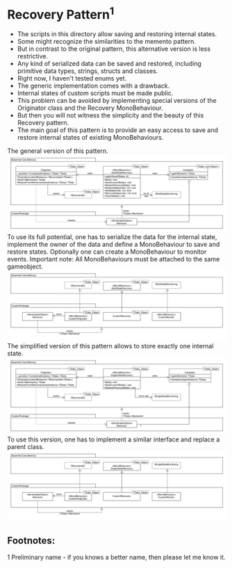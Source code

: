 # Recovery Pattern<sup>1</sup>

* The scripts in this directory allow saving and restoring internal states.
* Some might recognize the similarities to the memento pattern.
* But in contrast to the original pattern, this alternative version is less restrictive.
* Any kind of serialized data can be saved and restored, including primitive data types, strings, structs and classes.
* Right now, I haven't tested enums yet.
* The generic implementation comes with a drawback.
* Internal states of custom scripts must be made public.
* This problem can be avoided by implementing special versions of the Originator class and the Recovery MonoBehaviour.
* But then you will not witness the simplicity and the beauty of this Recovery pattern.
* The main goal of this pattern is to provide an easy access to save and restore internal states of existing MonoBehaviours.

The general version of this pattern.
![Image of Recovery Pattern](https://github.com/lars-wobus/unity-essential-core/blob/master/resources/custom-memento-pattern/multi-state-recovery-1.png)
To use its full potential, one has to serialize the data for the internal state, implement the owner of the data and 
define a MonoBehaviour to save and restore states. Optionally one can create a MonoBehaviour to monitor events. 
Important note: All MonoBehaviours must be attached to the same gameobject.
![Image describes which interfaces and MonoBehaviours must be used for the general version of the Recovery Pattern](https://github.com/lars-wobus/unity-essential-core/blob/master/resources/custom-memento-pattern/multi-state-recovery-2.png)
The simplified version of this pattern allows to store exactly one internal state.
![Image of simplified version of Recovery Pattern](https://github.com/lars-wobus/unity-essential-core/blob/master/resources/custom-memento-pattern/single-state-recovery-1.png)
To use this version, one has to implement a similar interface and replace a parent class. 
![Image describes which interfaces and MonoBehaviours must be used for the simplified version of the Recovery Pattern](https://github.com/lars-wobus/unity-essential-core/blob/master/resources/custom-memento-pattern/single-state-recovery-2.png)

## Footnotes:
1 Preliminary name - if you knows a better name, then please let me know it.
